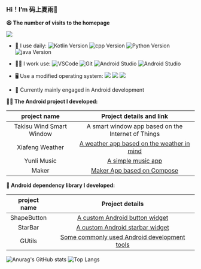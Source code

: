 ### Hi！I’m 码上夏雨👋
**😆 The number of visits to the homepage**

[![](https://count.getloli.com/get/@SakurajimaMaii.github.readme)](https://count.getloli.com/)

- 🚀 I use daily: ![Kotlin Version](https://img.shields.io/badge/Kotlin-1.5.30-%2300d2d3?logo=kotlin) ![cpp Version](https://img.shields.io/badge/cpp-C%2B%2B23-%230984e3?logo=C%2B%2B&logoColor=659ad2) ![Python Version](https://img.shields.io/badge/python-v3.8.3-%23e84393?logo=Python&logoColor=ff9f43) ![java Version](https://img.shields.io/badge/java-8-%231e3799?logo=java&logoColor=eb2f06)

- 👨‍💼 I work use: ![VSCode](https://img.shields.io/badge/-VSCode-%231e3799?logo=VisualStudioCode) ![Git](https://img.shields.io/badge/-Git-%232d3436?logo=git&logoColor=d35400) ![Android Studio](https://img.shields.io/badge/-Android%20Studio-%2357606f?logo=AndroidStudio&logoColor=2ed573) ![Android Studio](https://img.shields.io/badge/-Github-%232f3542?logo=Github&logoColor=ffffff) 

- 🖥 Use a modified operating system: <img src="https://img.shields.io/badge/Android--0?style=social&logo=Android&logoColor=3DDC84"/> <img src="https://img.shields.io/badge/Windows10--0?style=social&logo=Windows&logoColor=0078D6"/> <img src="https://img.shields.io/badge/Centos7--0?style=social&logo=Centos&logoColor=262577"/>    

- 📓 Currently mainly engaged in Android development

**👨‍💻 The Android project I developed:**

|  project name   | Project details and link  |
|  :----:  | :----:  |
| Takisu Wind Smart Window  | A smart window app based on the Internet of Things |
| Xiafeng Weather   | [A weather app based on the weather in mind](https://github.com/SakurajimaMaii/XiaFengWeather) |
| Yunli Music | [A simple music app](https://github.com/SakurajimaMaii/GMusic-Compose-Samples) |
| Maker | [Maker App based on Compose](https://github.com/SakurajimaMaii/Maker-Compose-Samples) |

**🤖 Android dependency library I developed:**

|  project name   | Project details  |
|  :----:  | :----:  |
| ShapeButton  | [A custom Android button widget](https://github.com/SakurajimaMaii/ShapeButton) |
| StarBar  | [A custom Android starbar widget](https://github.com/SakurajimaMaii/StarBar) |
| GUtils  | [Some commonly used Android development tools](https://github.com/SakurajimaMaii/GUtils) |

![Anurag's GitHub stats](https://github-readme-stats.vercel.app/api?username=SakurajimaMaii&show_icons=true&theme=default&count_private=true)
![Top Langs](https://github-readme-stats.vercel.app/api/top-langs/?username=SakurajimaMaii&count_private=true)
